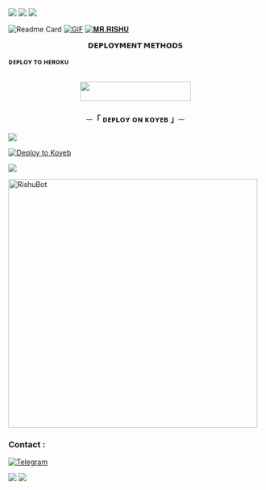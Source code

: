 <img src="https://user-images.githubusercontent.com/73097560/115834477-dbab4500-a447-11eb-908a-139a6edaec5c.gif">
<img src="https://user-images.githubusercontent.com/73097560/115834477-dbab4500-a447-11eb-908a-139a6edaec5c.gif">

<img src="https://readme-typing-svg.herokuapp.com?color=00FF00&width=420&lines=𝐑𝐈𝐒𝐇𝐔+𝗦𝗧𝗥𝗜𝗡𝗚+𝗕𝗢𝗧+𝗕𝗬+𝐑𝐈𝐒𝐇𝐔+𝗧𝗘𝗔𝗠">


![Readme Card](https://github-readme-stats.vercel.app/api/pin/?username=RishuBot&repo=RISHUSTRING&theme=flag-india)
[![GIF](https://github.com/RishuBot/RISHUSTRING/blob/main/RISHUBOT.gif)](https://github.com/RishuBot)
   [![𝐌𝐑.𝐑𝐈𝐒𝐇𝐔](https://github-stats-alpha.vercel.app/api?username=RishuBot "RishuBot")](https://github-stats-alpha.vercel.app/api?username=RishuBot "RISHU")
                  

<p align="center">
<b>𝗗𝗘𝗣𝗟𝗢𝗬𝗠𝗘𝗡𝗧 𝗠𝗘𝗧𝗛𝗢𝗗𝗦</b>
</p>
<summary><b>ᴅᴇᴘʟᴏʏ ᴛᴏ ʜᴇʀᴏᴋᴜ</b></summary>
<br>
<p align="center"><a href="http://dashboard.heroku.com/new?template=https://github.com/hide-sudo/stringer"> <img src="https://img.shields.io/badge/Deploy%20On%20Heroku-pink?style=for-the-badge&logo=heroku" width="220" height="38.45"/></a></p>
</details>
<h3 align="center">
    ─「 ᴅᴇᴩʟᴏʏ ᴏɴ ᴋᴏʏᴇʙ 」─
</h3>

</h3>
<img src="https://user-images.githubusercontent.com/73097560/115834477-dbab4500-a447-11eb-908a-139a6edaec5c.gif">

[![Deploy to Koyeb](https://www.koyeb.com/static/images/deploy/button.svg)](https://app.koyeb.com/deploy?name=rishustring&repository=RishuBot%2FRishuString&branch=main&run_command=python+main.py&instance_type=free&env%5BBOT_TOKEN%5D=&ports=8080%3Bhttp%3B%2F&hc_protocol%5B8080%5D=tcp&hc_grace_period%5B8080%5D=5&hc_interval%5B8080%5D=30&hc_restart_limit%5B8080%5D=3&hc_timeout%5B8080%5D=5&hc_path%5B8080%5D=%2F&hc_method%5B8080%5D=get)

<img src="https://user-images.githubusercontent.com/73097560/115834477-dbab4500-a447-11eb-908a-139a6edaec5c.gif">

<p><img width="494" align="center" src="https://github-readme-stats.vercel.app/api/top-langs?username=RishuBot&show_icons=true&locale=en&layout=compact" alt="RishuBot" /></p>




### Contact :
<a href="https://t.me/rishu1286"><img title="Telegram" src="https://img.shields.io/badge/Telegram-%23000000.svg?&style=for-the-badge&logo=telegram&logoColor=61DAFB"></a>


<img src="https://user-images.githubusercontent.com/73097560/115834477-dbab4500-a447-11eb-908a-139a6edaec5c.gif">
<img src="https://user-images.githubusercontent.com/73097560/115834477-dbab4500-a447-11eb-908a-139a6edaec5c.gif">
